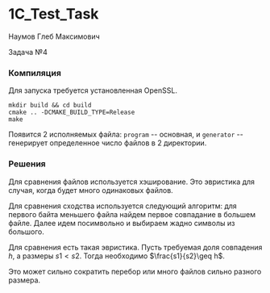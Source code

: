 # 1C_Test_Task

Наумов Глеб Максимович

Задача №4

### Компиляция
Для запуска требуется установленная OpenSSL. 
```
mkdir build && cd build
cmake .. -DCMAKE_BUILD_TYPE=Release
make
```

Появится 2 исполняемых файла: `program` -- основная, и `generator` -- генерирует определенное число файлов в 2 директории.

### Решения
Для сравнения файлов используется хэширование. Это эвристика для случая, когда будет много одинаковых файлов. 

Для сравнения сходства используется следующий алгоритм: для первого байта меньшего файла найдем первое совпадание в большем файле. 
Далее идем посимвольно и выбираем жадно символы из большого. 

Для сравнения есть такая эвристика. Пусть требуемая доля совпадения $h$, а размеры $s1<s2$. Тогда необходимо $\frac{s1}{s2}\geq h$.

Это может сильно сократить перебор или много файлов сильно разного размера. 